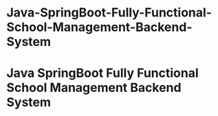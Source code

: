 # Java-SpringBoot-Fully-Functional-School-Management-Backend-System
# Java SpringBoot Fully Functional School Management Backend System
